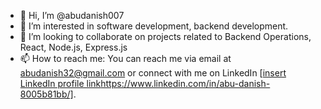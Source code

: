 - 👋 Hi, I’m @abudanish007
- 👀 I’m interested in software development, backend development.
- 💞️ I’m looking to collaborate on projects related to Backend Operations, React, Node.js, Express.js
- 📫 How to reach me: You can reach me via email at abudanish32@gmail.com or connect with me on LinkedIn [[insert LinkedIn profile link](https://www.linkedin.com/in/abu-danish-8005b81bb/)https://www.linkedin.com/in/abu-danish-8005b81bb/].
